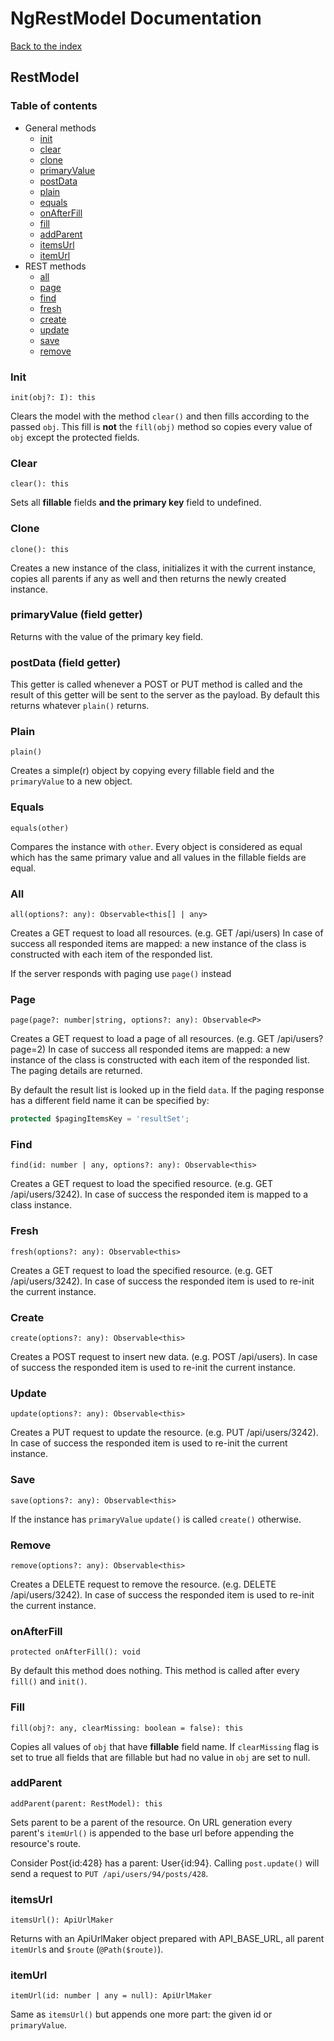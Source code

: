 # NgRestModel Documentation

[Back to the index](README.md)

## RestModel

### Table of contents

- General methods
  - [init](#init)
  - [clear](#clear)
  - [clone](#clone)
  - [primaryValue](#primaryvalue-(field-getter))
  - [postData](#postdata-(field-getter))
  - [plain](#plain)
  - [equals](#equals)
  - [onAfterFill](#onafterfill)
  - [fill](#fill)
  - [addParent](#addparent)
  - [itemsUrl](#itemsurl)
  - [itemUrl](#itemurl)
- REST methods
  - [all](#all)
  - [page](#page)
  - [find](#find)
  - [fresh](#fresh)
  - [create](#create)
  - [update](#update)
  - [save](#save)
  - [remove](#remove)

### Init

`init(obj?: I): this`

Clears the model with the method `clear()` and then fills according to the passed `obj`.
This fill is **not** the `fill(obj)` method so copies every value of `obj` except the
protected fields.

### Clear

`clear(): this`

Sets all **fillable** fields **and the primary key** field to undefined.

### Clone

`clone(): this`

Creates a new instance of the class, initializes it with the current instance, copies
all parents if any as well and then returns the newly created instance.

### primaryValue (field getter)

Returns with the value of the primary key field.

### postData (field getter)

This getter is called whenever a POST or PUT method is called and the result of this
getter will be sent to the server as the payload. By default this returns whatever
`plain()` returns.

### Plain

`plain()`

Creates a simple(r) object by copying every fillable field and the `primaryValue` to
a new object.

### Equals

`equals(other)`

Compares the instance with `other`. Every object is considered as equal which has the
same primary value and all values in the fillable fields are equal.

### All

`all(options?: any): Observable<this[] | any>`

Creates a GET request to load all resources. (e.g. GET /api/users) In case of success
all responded items are mapped: a new instance of the class is constructed with each
item of the responded list.

If the server responds with paging use `page()` instead

### Page

`page(page?: number|string, options?: any): Observable<P>`

Creates a GET request to load a page of all resources. (e.g. GET /api/users?page=2)
In case of success all responded items are mapped: a new instance of the class is
constructed with each item of the responded list. The paging details are returned.

By default the result list is looked up in the field `data`. If the paging response
has a different field name it can be specified by:

```typescript
protected $pagingItemsKey = 'resultSet';
```

### Find

`find(id: number | any, options?: any): Observable<this>`

Creates a GET request to load the specified resource. (e.g. GET /api/users/3242). In case
of success the responded item is mapped to a class instance.

### Fresh

`fresh(options?: any): Observable<this>`

Creates a GET request to load the specified resource. (e.g. GET /api/users/3242). In case
of success the responded item is used to re-init the current instance.

### Create

`create(options?: any): Observable<this>`

Creates a POST request to insert new data. (e.g. POST /api/users). In case of success
the responded item is used to re-init the current instance.

### Update

`update(options?: any): Observable<this>`

Creates a PUT request to update the resource. (e.g. PUT /api/users/3242). In case
of success the responded item is used to re-init the current instance.

### Save

`save(options?: any): Observable<this>`

If the instance has `primaryValue` `update()` is called `create()` otherwise.

### Remove

`remove(options?: any): Observable<this>`

Creates a DELETE request to remove the resource. (e.g. DELETE /api/users/3242).
In case of success the responded item is used to re-init the current instance.

### onAfterFill

`protected onAfterFill(): void`

By default this method does nothing. This method is called after every `fill()`
and `init()`.

### Fill

`fill(obj?: any, clearMissing: boolean = false): this`

Copies all values of `obj` that have **fillable** field name. If `clearMissing`
flag is set to true all fields that are fillable but had no value in `obj` are
set to null.

### addParent

`addParent(parent: RestModel): this`

Sets parent to be a parent of the resource. On URL generation every parent's
`itemUrl()` is appended to the base url before appending the resource's route.

Consider Post{id:428} has a parent: User{id:94}. Calling `post.update()` will
send a request to `PUT /api/users/94/posts/428`.

### itemsUrl

`itemsUrl(): ApiUrlMaker`

Returns with an ApiUrlMaker object prepared with API_BASE_URL, all parent
`itemUrl`s and `$route` (`@Path($route)`).

### itemUrl

`itemUrl(id: number | any = null): ApiUrlMaker`

Same as `itemsUrl()` but appends one more part: the given id or `primaryValue`.
